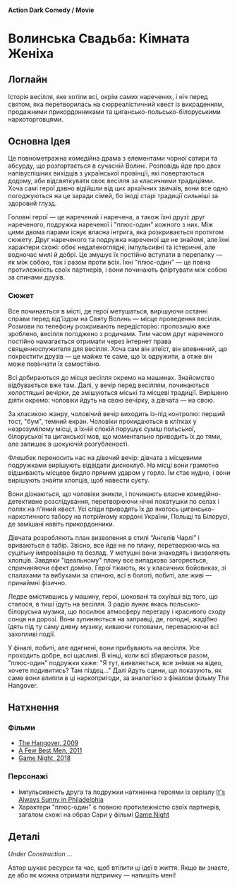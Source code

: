 #### Action Dark Comedy / Movie

# Волинська Свадьба: Кімната Женіха

## Логлайн

Історія весілля, яке хотіли всі, окрім самих наречених, і ніч перед святом, яка перетворилась на сюрреалістичний квест із викраденням, продажними прикордонниками та цигансько-польсько-білоруськими наркоторговцями.

## Основна Ідея

Це повнометражна комедійна драма з елементами чорної сатири та абсурду, що розгортається в сучасній Волині. Розповідь йде про двох напівуспішних вихідців з української провінції, які повертаються додому, аби відсвяткувати своє весілля за класичними традиціями. Хоча самі герої давно відійшли від цих архаїчних звичаїв, вони все одно погоджуються на це заради сімей, бо іноді старі традиції сильніші за здоровий глузд.

Головні герої — це наречений і наречена, а також їхні друзі: друг нареченого, подружка нареченої і "плюс-один" кожного з них. Між цими двома парами існує власна інтрига, яка розкривається протягом сюжету. Друг нареченого та подружка нареченої ще не знайомі, але їхні характери схожі: обоє недалекоглядні, імпульсивні та істеричні, але водночас милі й добрі. Це змушує їх постійно вступати в перепалку — як між собою, так і разом проти всіх. Їхні "плюс-один" — це повна протилежність своїх партнерів, і вони починають фліртувати між собою за спинами друзів.

### Сюжет

Все починається в місті, де герої метушаться, вирішуючи останні справи перед від'їздом на Святу Волинь — місце проведення весілля. Розмови по телефону розкривають передісторію: пропозицію вже зроблено, весілля погоджено з родичами. Тим часом друг нареченого постійно намагається отримати через інтернет права священнослужителя для весілля. Хоча сам він атеїст, він впевнений, що похрестити друзів — це майже те саме, що їх одружити, а отже він може повінчати їх самостійно.

Всі добираються до місця весілля окремо на машинах. Знайомство відбувається вже там. Далі, у вечір перед весіллям, починаються холостяцькі вечірки, де змішуються міські та місцеві традиції. Вирішено діяти окремо: чоловіки йдуть на свою вечірку, а дівчата — на свою.

За класикою жанру, чоловічий вечір виходить із-під контролю: перший тост, "бум", темний екран. Чоловіки прокидаються в клітках у незрозумілому місці, а їхній спокій порушує суміш польської, білоруської та циганської мов, що моментально приводить їх до тями, але залишає в шокуючій розгубленості.

Флешбек переносить нас на дівочий вечір: дівчата з місцевими подружками вирішують відвідати дискоклуб. На місці вони грамотно відшивають місцеве бидло прямим ударом у горло. Їм стає нудно, і вони вирішують знайти хлопців, щоб навести суєту.

Вони дізнаються, що чоловіки зникли, і починають власне комедійно-детективне розслідування, перетворюючи нічні покатушки по селах і полях на п'яний квест. Усі сліди приводять їх до якогось цигансько-наркотичного табору на потрійному кордоні України, Польщі та Білорусі, де замішані навіть прикордонники.

Дівчата розробляють план визволення в стилі “Ангелів Чарлі” і вриваються в табір. Звісно, все йде не по плану, перетворюючись на суцільну імпровізацію та безлад. У метушні вони знаходять і визволяють хлопців. Завдяки "ідеальному" плану все випадково загоряється, спричиняючи ефект доміно. Герої тікають, як у класичних бойовиках, зі спалахами та вибухами за спиною, всі в болоті, побиті, але живі — принаймні фізично.

Ледве вмістившись у машину, герої, шоковані та охуївші від того, що сталося, в тиші їдуть на весілля. З радіо лунає якась польсько-білоруська музика, що посилює атмосферу перегару і красивого сходу сонця на дорозі. Вони зупиняються на заправці, де, голодні, жадібно їдять під ту саму дивну музику, киваючи головами, переварюючи всі захопливі події.

У фіналі, побиті, але вдягнені, вони прибувають на весілля. Усе проходить добре, всі щасливі. В кінці, коли всі збираються разом, "плюс-один" подружки каже: "Я тут, виявляється, все знімав на відео, хочете подивитись? Там піздєц..." Далі йдуть сцени, що показують, як саме вони влипли в ці наркопригоди, за аналогією з фіналом фільму The Hangover.

## Натхнення

### Фільми

- [The Hangover, 2009](https://www.imdb.com/title/tt1119646/)
- [A Few Best Men, 2011](https://www.imdb.com/title/tt1640711/)
- [Game Night, 2018](https://www.imdb.com/title/tt2704998/)

### Персонажі

- Імпульсивність друга та подружки натхненна героями із серіалу [It's Always Sunny in Philadelphia](https://www.imdb.com/title/tt0472954/)
- Характери "плюс-один" є повною протилежністю своїх партнерів, загалом схожі на образ Сари у фільмі [Game Night](https://www.imdb.com/title/tt2704998/)

## Деталі

*Under Construction …*

Автор шукає ресурси та час, щоб втілити ці ідеї в життя. Якщо ви знаєте, де або як можна отримати підтримку — напишіть мені!